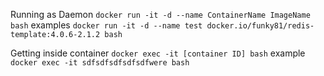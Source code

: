 Running as Daemon
`docker run -it -d --name ContainerName ImageName bash` examples
`docker run -it -d --name test docker.io/funky81/redis-template:4.0.6-2.1.2 bash`

Getting inside container
`docker exec -it [container ID] bash` example `docker exec -it sdfsdfsdfsdfsdfwere bash`
